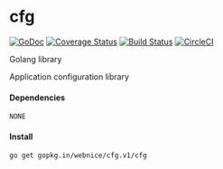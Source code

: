 # cfg

[![GoDoc](https://godoc.org/gopkg.in/webnice/cfg.v1/cfg?status.svg)](https://godoc.org/gopkg.in/webnice/cfg.v1/cfg)
[![Coverage Status](https://coveralls.io/repos/github/webnice/cfg/badge.svg?branch=v1)](https://coveralls.io/github/webnice/cfg?branch=v1)
[![Build Status](https://travis-ci.org/webnice/cfg.svg?branch=v1)](https://travis-ci.org/webnice/cfg)
[![CircleCI](https://circleci.com/gh/webnice/cfg/tree/v1.svg?style=svg)](https://circleci.com/gh/webnice/cfg/tree/v1)

Golang library

Application configuration library


#### Dependencies

	NONE

#### Install
```bash
go get gopkg.in/webnice/cfg.v1/cfg
```
